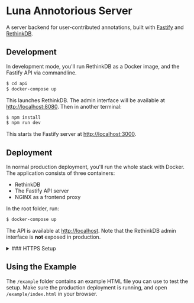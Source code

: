 # Luna Annotorious Server

A server backend for user-contributed annotations, 
built with [Fastify](https://www.fastify.io/) and
[RethinkDB](https://rethinkdb.com/).


## Development

In development mode, you'll run RethinkDB as a Docker image, and the Fastify API via commandline.

```sh
$ cd api
$ docker-compose up
```

This launches RethinkDB. The admin interface will be available at <http://localhost:8080>. Then in another terminal:

```sh
$ npm install
$ npm run dev
```

This starts the Fastify server at <http://localhost:3000>.

## Deployment

In normal production deployment, you'll run the whole stack with Docker. The application consists of three containers:

- RethinkDB
- The Fastify API server
- NGINX as a frontend proxy

In the root folder, run:

```sh
$ docker-compose up
```

The API is available at <http://localhost>. Note that the RethinkDB admin interface is __not__ exposed in production.

<details>
<summary>### HTTPS Setup</summary>

Installation of HTTPS certificates via Certbot and LetsEncrypt is prepared in the Docker setup,
but requires manual steps. The process is based on [this guide](https://mindsers.blog/post/https-using-nginx-certbot-docker/).

In the CLI-commands below, replace `annotation-server.rainersimon.io` with the domain name of your server.

#### 1. Test if the setup works correctly

```sh
docker-compose run --rm  certbot certonly --webroot --webroot-path /var/www/certbot/ --dry-run -d annotation-server.rainersimon.io
```

#### 2. Test if the setup works correctly

With HTTPS still disabled, download certificate from LetsEncrypt:

```sh
docker-compose run --rm  certbot certonly --webroot --webroot-path /var/www/certbot/ -d annotation-server.rainersimon.io
```

#### 3. After the certificate is available

- Edit NGINX config file in `nginx/conf/default.conf` and uncomment the HTTPS config block.
- Restart everything with `docker-compose up --build`
</details>

## Using the Example

The `/example` folder contains an example HTML file you can use to test the setup. Make sure the production deployment
is running, and open `/example/index.html` in your browser.